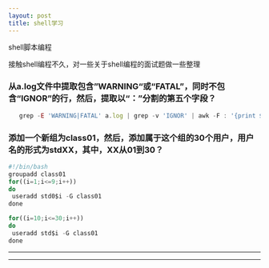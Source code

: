 ```yaml
---
layout: post
title: shell学习
---
```


shell脚本编程


   接触shell编程不久，对一些关于shell编程的面试题做一些整理

### 从a.log文件中提取包含”WARNING“或“FATAL”，同时不包含“IGNOR”的行，然后，提取以“：”分割的第五个字段？
```javascript
   grep -E 'WARNING|FATAL' a.log | grep -v 'IGNOR' | awk -F : '{print $5 }'	
```

### 添加一个新组为class01，然后，添加属于这个组的30个用户，用户名的形式为stdXX，其中，XX从01到30？
   ```javascript
   #!/bin/bash
   groupadd class01
   for((i=1;i<=9;i++))
   do
	useradd std0$i -G class01
   done

   for((i=10;i<=30;i++))
   do
	useradd std$i -G class01
   done
```
   




----
****
